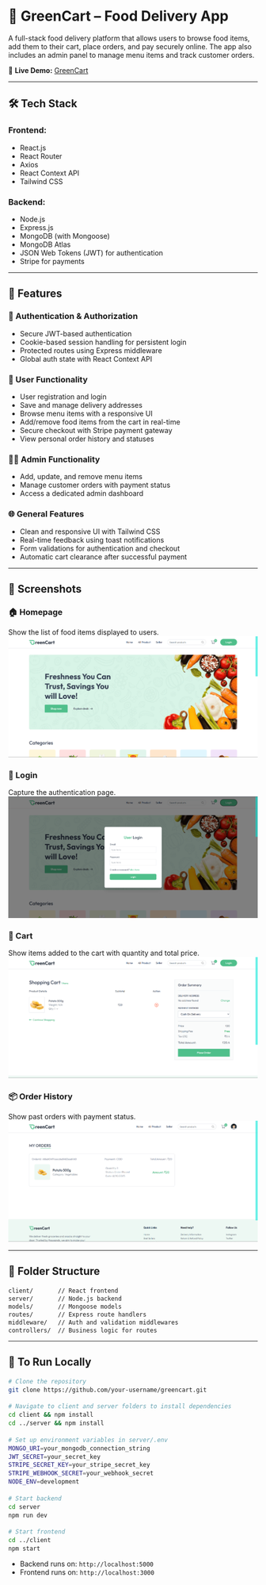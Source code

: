# 🥗 GreenCart – Food Delivery App

A full-stack food delivery platform that allows users to browse food items, add them to their cart, place orders, and pay securely online. The app also includes an admin panel to manage menu items and track customer orders.

🔗 **Live Demo:** [GreenCart](https://green-cart-mern-9py3.vercel.app/)

---

## 🛠 Tech Stack

### Frontend:

* React.js
* React Router
* Axios
* React Context API
* Tailwind CSS

### Backend:

* Node.js
* Express.js
* MongoDB (with Mongoose)
* MongoDB Atlas
* JSON Web Tokens (JWT) for authentication
* Stripe for payments

---

## 🚀 Features

### 🔐 Authentication & Authorization

* Secure JWT-based authentication
* Cookie-based session handling for persistent login
* Protected routes using Express middleware
* Global auth state with React Context API

### 👥 User Functionality

* User registration and login
* Save and manage delivery addresses
* Browse menu items with a responsive UI
* Add/remove food items from the cart in real-time
* Secure checkout with Stripe payment gateway
* View personal order history and statuses

### 👨‍🍳 Admin Functionality

* Add, update, and remove menu items
* Manage customer orders with payment status
* Access a dedicated admin dashboard

### 🌐 General Features

* Clean and responsive UI with Tailwind CSS
* Real-time feedback using toast notifications
* Form validations for authentication and checkout
* Automatic cart clearance after successful payment

---

## 📸 Screenshots  

### 🏠 Homepage  
Show the list of food items displayed to users.  
![Homepage Screenshot](https://raw.githubusercontent.com/kaushik-raj/GreenCart_MERN/main/screenshots/homepage.png)

### 🔑 Login  
Capture the authentication page.  
![Login Screenshot](https://raw.githubusercontent.com/kaushik-raj/GreenCart_MERN/main/screenshots/login.png)

### 🛒 Cart  
Show items added to the cart with quantity and total price.  
![Cart Screenshot](https://raw.githubusercontent.com/kaushik-raj/GreenCart_MERN/main/screenshots/cart.png)

### 📦 Order History  
Show past orders with payment status.  
![Order History Screenshot](https://raw.githubusercontent.com/kaushik-raj/GreenCart_MERN/main/screenshots/orders.png)


---

## 📁 Folder Structure

```
client/       // React frontend  
server/       // Node.js backend  
models/       // Mongoose models  
routes/       // Express route handlers  
middleware/   // Auth and validation middlewares  
controllers/  // Business logic for routes  
```

---

## 🧪 To Run Locally

```bash
# Clone the repository
git clone https://github.com/your-username/greencart.git  

# Navigate to client and server folders to install dependencies
cd client && npm install  
cd ../server && npm install  

# Set up environment variables in server/.env
MONGO_URI=your_mongodb_connection_string
JWT_SECRET=your_secret_key
STRIPE_SECRET_KEY=your_stripe_secret_key
STRIPE_WEBHOOK_SECRET=your_webhook_secret
NODE_ENV=development  

# Start backend
cd server
npm run dev  

# Start frontend
cd ../client
npm start
```

* Backend runs on: `http://localhost:5000`
* Frontend runs on: `http://localhost:3000`
